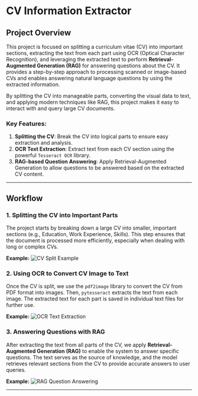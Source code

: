 # CV Information Extractor

## Project Overview

This project is focused on splitting a curriculum vitae (CV) into important sections, extracting the text from each part using OCR (Optical Character Recognition), and leveraging the extracted text to perform **Retrieval-Augmented Generation (RAG)** for answering questions about the CV. It provides a step-by-step approach to processing scanned or image-based CVs and enables answering natural language questions by using the extracted information.

By splitting the CV into manageable parts, converting the visual data to text, and applying modern techniques like RAG, this project makes it easy to interact with and query large CV documents.

### Key Features:
1. **Splitting the CV**: Break the CV into logical parts to ensure easy extraction and analysis.
2. **OCR Text Extraction**: Extract text from each CV section using the powerful `Tesseract OCR` library.
3. **RAG-based Question Answering**: Apply Retrieval-Augmented Generation to allow questions to be answered based on the extracted CV content.

---

## Workflow

### 1. Splitting the CV into Important Parts
The project starts by breaking down a large CV into smaller, important sections (e.g., Education, Work Experience, Skills). This step ensures that the document is processed more efficiently, especially when dealing with long or complex CVs.

**Example:**
![CV Split Example](utils/cv_split_example.png)

### 2. Using OCR to Convert CV Image to Text
Once the CV is split, we use the `pdf2image` library to convert the CV from PDF format into images. Then, `pytesseract` extracts the text from each image. The extracted text for each part is saved in individual text files for further use.

**Example:**
![OCR Text Extraction](utils/ocr_extraction_example.png)

### 3. Answering Questions with RAG
After extracting the text from all parts of the CV, we apply **Retrieval-Augmented Generation (RAG)** to enable the system to answer specific questions. The text serves as the source of knowledge, and the model retrieves relevant sections from the CV to provide accurate answers to user queries.

**Example:**
![RAG Question Answering](utils/rag_example.png)

---
